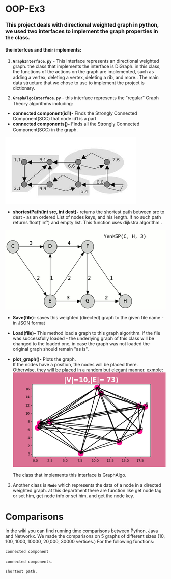 
# OOP-Ex3

### This project deals with directional weighted graph in python, we used two  interfaces to implement the graph properties in the class. 

#### the interfces and their implements: 

 1. **`GraphInterface.py`** - This interface represents an directional weighted graph.
the class that implements the interface is DiGraph.
in this class, the functions of the actions on the graph are implemented, such as adding a vertex, deleting a vertex, deleting a rib, and more..
The main data structure that we chose to use to implement the project is dictionary.
 
 2.  **`GraphAlgoInterface.py`** - this interface represents the "regular" Graph Theory algorithms including:

 * **connected component(id1)-** Finds the Strongly Connected Component(SCC) that node id1 is a part
 *  **connected components()-** Finds all the Strongly Connected Component(SCC) in the graph.

![explain](https://github.com/sivanyahav/OOP-Ex3/blob/master/data/connected.gif)
 
 * **shortestPath(int src, int dest)-** returns the shortest path between src to dest - as an ordered List of nodes keys, and his length.
  if no such path returns float('inf') and empty list. This function uses dijkstra algorithm .

![explain](https://github.com/sivanyahav/OOP-Ex3/blob/master/data/shortest.gif)
 * **Save(file)-** saves this weighted (directed) graph to the given
file name - in JSON format
 * **Load(file)-**  This method load a graph to this graph algorithm.
if the file was successfully loaded - the underlying graph of this class will be changed to the loaded one, in case the graph was not loaded the original graph should remain "as is".
 *  **plot_graph()-** Plots the graph.  
If the nodes have a position, the nodes will be placed there.  
Otherwise, they will be placed in a random but elegant manner.
exmple: ![](https://github.com/sivanyahav/OOP-Ex3/blob/master/data/readme2.png)
 
    The class that implements this interface is GraphAlgo.

3. Another class is **`Node`** which represents the data of a node in a directed weighted graph. at this department there are function like get node tag or set him, get node info or set him, and get the node key.

# Comparisons
In the wiki you can find running time comparisons between Python, Java and Networkx.
We made the comparisons on 5 graphs of different sizes (10, 100, 1000, 10000, 20,000, 30000 vertices.) For the following functions:

`connected component`

 `connected components.`

`shortest path.`

